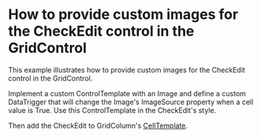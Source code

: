 # How to provide custom images for the CheckEdit control in the GridControl

This example illustrates how to provide custom images for the CheckEdit control in the GridControl. 

Implement a custom ControlTemplate with an Image and define a custom DataTrigger that will change the Image's ImageSource property when a cell value is True. Use this ControlTemplate in the CheckEdit's style. 

Then add the CheckEdit to GridColumn's <a href="https://docs.devexpress.com/WPF/DevExpress.Xpf.Grid.ColumnBase.CellTemplate?v=18.2">CellTemplate</a>.
